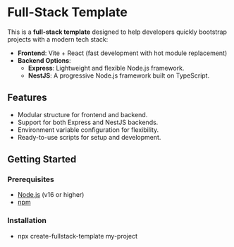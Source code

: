 # Full-Stack Template

This is a **full-stack template** designed to help developers quickly bootstrap projects with a modern tech stack:
- **Frontend**: Vite + React (fast development with hot module replacement)
- **Backend Options**: 
  - **Express**: Lightweight and flexible Node.js framework.
  - **NestJS**: A progressive Node.js framework built on TypeScript.

## Features
- Modular structure for frontend and backend.
- Support for both Express and NestJS backends.
- Environment variable configuration for flexibility.
- Ready-to-use scripts for setup and development.

## Getting Started

### Prerequisites
- [Node.js](https://nodejs.org/) (v16 or higher)
- [npm](https://www.npmjs.com/)

### Installation
- npx create-fullstack-template my-project